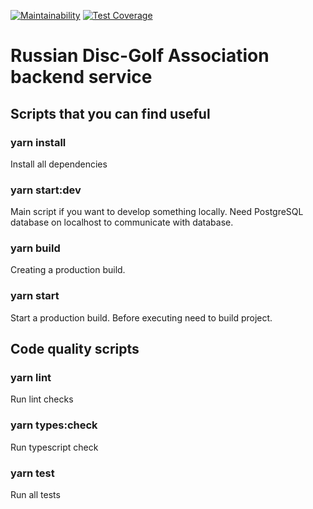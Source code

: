 [![Maintainability](https://api.codeclimate.com/v1/badges/d05c08ef198174fe7a69/maintainability)](https://codeclimate.com/github/RDGAapp/backend/maintainability) [![Test Coverage](https://api.codeclimate.com/v1/badges/d05c08ef198174fe7a69/test_coverage)](https://codeclimate.com/github/RDGAapp/backend/test_coverage)

# Russian Disc-Golf Association backend service
## Scripts that you can find useful
### yarn install
Install all dependencies
### yarn start:dev
Main script if you want to develop something locally. Need PostgreSQL database on localhost to communicate with database.
### yarn build
Creating a production build.
### yarn start
Start a production build. Before executing need to build project.
## Code quality scripts
### yarn lint
Run lint checks
### yarn types:check
Run typescript check
### yarn test
Run all tests